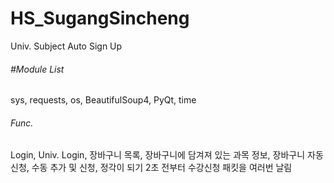# HS_SugangSincheng
Univ. Subject Auto Sign Up

###### #Module List
sys, requests, os, BeautifulSoup4, PyQt, time

###### Func.
Login, Univ. Login, 장바구니 목록, 장바구니에 담겨져 있는 과목 정보, 장바구니 자동 신청, 수동 추가 및 신청, 정각이 되기 2초 전부터 수강신청 패킷을 여러번 날림
